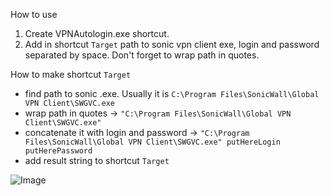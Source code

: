How to use

1) Create VPNAutologin.exe shortcut.
2) Add in shortcut `Target` path to sonic vpn client exe, login and password separated by space. Don't forget to wrap path in quotes.

How to make shortcut `Target`
- find path to sonic .exe. Usually it is `C:\Program Files\SonicWall\Global VPN Client\SWGVC.exe`
- wrap path in quotes -> `"C:\Program Files\SonicWall\Global VPN Client\SWGVC.exe"`
- concatenate it with login and password -> `"C:\Program Files\SonicWall\Global VPN Client\SWGVC.exe" putHereLogin putHerePassword`
- add result string to shortcut `Target`

![Image](E:\1.png)
